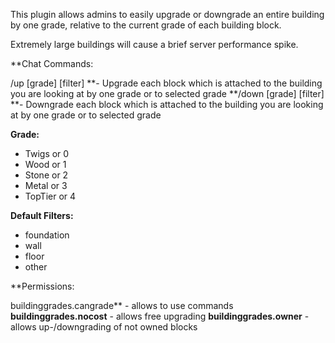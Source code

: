 This plugin allows admins to easily upgrade or downgrade an entire building by one grade, relative to the current grade of each building block.


Extremely large buildings will cause a brief server performance spike.

**Chat Commands:

/up [grade] [filter] **- Upgrade each block which is attached to the building you are looking at by one grade or to selected grade
**/down [grade] [filter] **- Downgrade each block which is attached to the building you are looking at by one grade or to selected grade

**Grade:**


* Twigs or 0
* Wood or 1
* Stone or 2
* Metal or 3
* TopTier or 4


**Default Filters:**


* foundation
* wall
* floor
* other


**Permissions:

buildinggrades.cangrade** - allows to use commands
**buildinggrades.nocost** - allows free upgrading
**buildinggrades.owner** - allows up-/downgrading of not owned blocks
